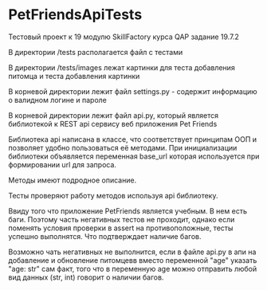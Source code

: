 # PetFriendsApiTests
Тестовый проект к 19 модулю SkillFactory курса QAP задание 19.7.2

В директории /tests располагается файл с тестами

В директории /tests/images лежат картинки для теста добавления питомца и теста добавления картинки

В корневой директории лежит файл settings.py - содержит информацию о валидном логине и пароле

В корневой директории лежит файл api.py, который является библиотекой к REST api сервису веб приложения Pet Friends

Библиотека api написана в классе, что соответствует принципам ООП и позволяет удобно пользоваться её методами. При инициализации библиотеки
объявляется переменная base_url которая используется при формировании url для запроса.

Методы имеют подродное описание.

Тесты проверяют работу методов используя api библиотеку.

Ввиду того что приложение PetFriends является учебным. В нем есть баги. Поэтому часть негативных тестов не проходит, однако если поменять условия проверки
в assert на противоположные, тесты успешно выполнятся. Что подтверждает наличие багов.

Возможно чать негативных не выполнится, если в файле api.py в апи на добавление и обновление питомцевв вместо переменной "age" указать "age: str"
сам факт, того что в переменную age можно отправить любой вид данных (str, int) говорит о наличии багов.
